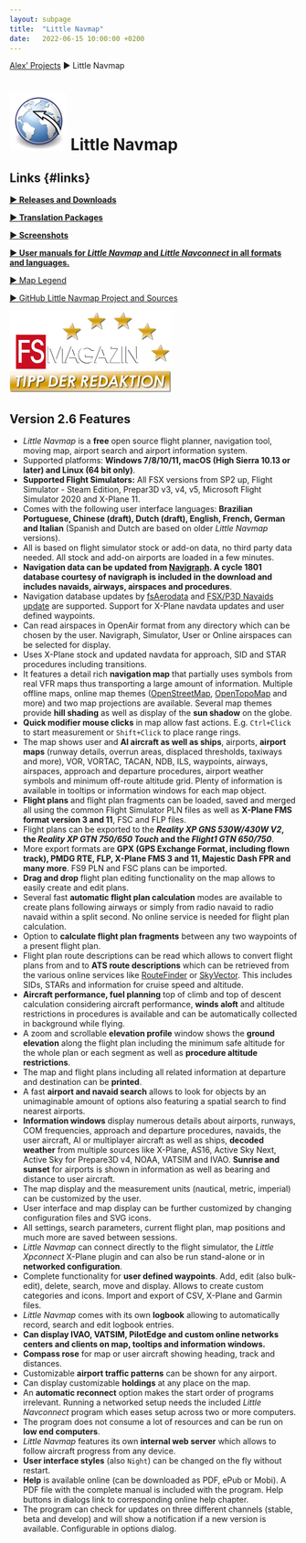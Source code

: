 ```yaml
---
layout: subpage
title:  "Little Navmap"
date:   2022-06-15 10:00:00 +0200
---
```


[Alex’ Projects](index.html) ► Little Navmap

# ![Little Navmap](assets/images/navroute.png) Little Navmap

## Links {#links}

[**► Releases and Downloads**](https://github.com/albar965/littlenavmap/releases)

[**► Translation Packages**](littlenavmaptranslations.html)

[**► Screenshots**](littlenavmapscreens.html)

[**► User manuals for _Little Navmap_ and _Little Navconnect_ in all formats and languages.**](/manuals.html)

[► Map Legend](https://www.littlenavmap.org/manuals/littlenavmap/release/2.6/en/LEGEND.html)

[► GitHub Little Navmap Project and Sources](https://github.com/albar965/littlenavmap)

[![Little Navmap](assets/images/Tipp_FSMagazin_D_Neu_2014_50.png)](https://www.facebook.com/FSMAGAZIN/posts/1349379408450042)

## Version 2.6 Features

* *Little Navmap* is a **free** open source flight planner, navigation tool, moving map, airport
  search and airport information system.
* Supported platforms: **Windows 7/8/10/11, macOS \(High Sierra 10.13 or later\) and Linux \(64 bit only\)**.
* **Supported Flight Simulators:** All FSX versions from SP2 up, Flight Simulator - Steam Edition,
  Prepar3D v3, v4, v5, Microsoft Flight Simulator 2020 and X-Plane 11.
* Comes with the following user interface languages: **Brazilian Portuguese, Chinese (draft), Dutch (draft), English, French, German and Italian**
  (Spanish and Dutch are based on older _Little Navmap_ versions).
* All is based on flight simulator stock or add-on data, no third party data needed. All stock and
  add-on airports are loaded in a few minutes.
* **Navigation data can be updated from [Navigraph](http://www.navigraph.com/). A cycle 1801 database
  courtesy of navigraph is included in the download and includes navaids, airways, airspaces and procedures**.
* Navigation database updates by [fsAerodata](https://www.fsaerodata.com) and [FSX/P3D Navaids
  update](https://www.aero.sors.fr/navaids3.html) are supported. Support for X-Plane navdata updates
  and user defined waypoints.
* Can read airspaces in OpenAir format from any directory which can be chosen by the user. Navigraph,
  Simulator, User or Online airspaces can be selected for display.
* Uses X-Plane stock and updated navdata for approach, SID and STAR procedures including
  transitions.
* It features a detail rich **navigation map** that partially uses symbols from real VFR maps thus
  transporting a large amount of information. Multiple offline maps, online map themes
  ([OpenStreetMap](https://www.openstreetmap.org), [OpenTopoMap](https://opentopomap.org) and more) and two map projections are
  available. Several map themes provide **hill shading** as well as display of the **sun shadow** on the globe.
* **Quick modifier mouse clicks** in map allow fast actions.
  E.g. `Ctrl+Click` to start measurement or `Shift+Click` to place range rings.
* The map shows user and **AI aircraft as well as ships**, airports, **airport maps** (runway
  details, overrun areas, displaced thresholds, taxiways and more), VOR, VORTAC, TACAN, NDB, ILS,
  waypoints, airways, airspaces, approach and departure procedures, airport weather symbols and
  minimum off-route altitude grid.  Plenty of information is available in tooltips or information windows
  for each map object.
* **Flight plans** and flight plan fragments can be loaded, saved and merged all using the common
  Flight Simulator PLN files as well as **X-Plane FMS format version 3 and 11**, FSC and FLP files.
* Flight plans can be exported to the **_Reality XP GNS 530W/430W V2_, the _Reality XP GTN 750/650 Touch_ and
  the _Flight1 GTN 650/750_**.
* More export formats are **GPX (GPS Exchange Format, including flown track), PMDG RTE, FLP, X-Plane
  FMS 3 and 11, Majestic Dash FPR and many more**. FS9 PLN and FSC plans can be imported.
* **Drag and drop** flight plan editing functionality on the map allows to easily create and edit
  plans.
* Several fast **automatic flight plan calculation** modes are available to create plans following
  airways or simply from radio navaid to radio navaid within a split second. No online service is
  needed for flight plan calculation.
* Option to **calculate flight plan fragments** between any two waypoints of a present flight plan.
* Flight plan route descriptions can be read which allows to convert flight plans from and to **ATS
  route descriptions** which can be retrieved from the various online services like
  [RouteFinder](http://rfinder.asalink.net) or [SkyVector](https://skyvector.com). This includes
  SIDs, STARs and information for cruise speed and altitude.
* **Aircraft performance, fuel planning** top of climb and top of descent calculation considering aircraft performance,
  **winds aloft** and altitude restrictions in procedures is available and can be automatically collected in background while flying.
* A zoom and scrollable **elevation profile** window shows the **ground elevation** along the flight plan
  including the minimum safe altitude for the whole plan or each segment as well as **procedure altitude restrictions**.
* The map and flight plans including all related information at departure and destination can be **printed**.
* A fast **airport and navaid search** allows to look for objects by an unimaginable amount of
  options also featuring a spatial search to find nearest airports.
* **Information windows** display numerous details about airports, runways, COM frequencies,
  approach and departure procedures, navaids, the user aircraft, AI or multiplayer aircraft as well
  as ships, **decoded weather** from multiple sources like X-Plane, AS16, Active Sky Next, Active Sky
  for Prepare3D v4, NOAA, VATSIM and IVAO. **Sunrise and sunset** for airports is shown in information as well
  as bearing and distance to user aircraft.
* The map display and the measurement units (nautical, metric, imperial) can be customized by the
  user.
* User interface and map display can be further customized by changing configuration files and SVG icons.
* All settings, search parameters, current flight plan, map positions and much more are saved
  between sessions.
* *Little Navmap* can connect directly to the flight simulator, the *Little Xpconnect* X-Plane
  plugin and can also be run stand-alone or in **networked configuration**.
* Complete functionality for **user defined waypoints**. Add, edit (also bulk-edit), delete, search, move and display.
  Allows to create custom categories and icons. Import and export of CSV, X-Plane and Garmin files.
* _Little Navmap_ comes with its own **logbook** allowing to automatically record, search and edit logbook entries.
* **Can display IVAO, VATSIM, PilotEdge and custom online networks centers and clients on map, tooltips and information windows.**
* **Compass rose** for map or user aircraft showing heading, track and distances.
* Customizable **airport traffic patterns** can be shown for any airport.
* Can display customizable **holdings** at any place on the map.
* An **automatic reconnect** option makes the start order of programs irrelevant. Running a
  networked setup needs the included *Little Navconnect* program which eases
  setup across two or more computers.
* The program does not consume a lot of resources and can be run on **low end computers**.
* _Little Navmap_ features its own **internal web server** which allows to follow aircraft progress from any device.
* **User interface styles** (also `Night`) can be changed on the fly without restart.
* **Help** is available online \(can be downloaded as PDF, ePub or Mobi\). A PDF file with the
  complete manual is included with the program. Help buttons in dialogs link to corresponding online
  help chapter.
* The program can check for updates on three different channels \(stable, beta and develop\) and
  will show a notification if a new version is available. Configurable in options dialog.


